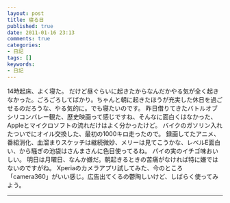 ```yaml
---
layout: post
title: 寝る日
published: true
date: 2011-01-16 23:13
comments: true
categories:
- 日記
tags: []
keywords:
- 日記
---
```

14時起床、よく寝た。
だけど昼ぐらいに起きたからなんだかやる気が全く起きなかった。ごろごろしてばかり。ちゃんと朝に起きたほうが充実した休日を過ごせるのだろうな、やる気的に。でも寝たいのです。
昨日借りてきたバトルオブシリコンバレー観た、歴史映画って感じですね、そんなに面白くはなかった、Appleとマイクロソフトの流れだけはよく分かったけど。
バイクのガソリン入れたついでにオイル交換した、最初の1000キロ走ったので。
録画してたアニメ、番組消化、血溜まりスケッチは継続微妙、メリーは見てこうかな、レベルE面白い、から騒ぎの池袋はさんまさんに色目使ってるね。
パイの実のイチゴ味おいしい。
明日は月曜日、なんか嫌だ。朝起きるときの苦痛がなければ特に嫌ではないのですがね。
Xperiaのカメラアプリ試してみた、今のところ「camera360」がいい感じ。広告出てくるの鬱陶しいけど、しばらく使ってみよう。

---

